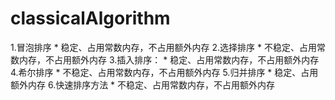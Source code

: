 # classicalAlgorithm

   1.冒泡排序
	   * 稳定、占用常数内存，不占用额外内存
   2.选择排序
     * 不稳定、占用常数内存，不占用额外内存
   3.插入排序：
     * 稳定、占用常数内存，不占用额外内存
   4.希尔排序
     * 不稳定、占用常数内存，不占用额外内存
   5.归并排序
     * 稳定、占用额外内存
   6.快速排序方法
     * 不稳定、占用常数内存，不占用额外内存
   
